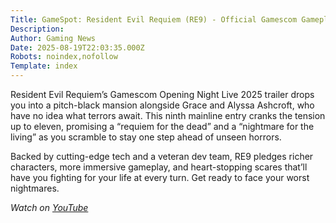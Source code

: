 ```yaml
---
Title: GameSpot: Resident Evil Requiem (RE9) - Official Gamescom Gameplay Reveal Trailer
Description: 
Author: Gaming News
Date: 2025-08-19T22:03:35.000Z
Robots: noindex,nofollow
Template: index
---
```

<p>Resident Evil Requiem’s Gamescom Opening Night Live 2025 trailer drops you into a pitch-black mansion alongside Grace and Alyssa Ashcroft, who have no idea what terrors await. This ninth mainline entry cranks the tension up to eleven, promising a “requiem for the dead” and a “nightmare for the living” as you scramble to stay one step ahead of unseen horrors.  </p>

<p>Backed by cutting-edge tech and a veteran dev team, RE9 pledges richer characters, more immersive gameplay, and heart-stopping scares that’ll have you fighting for your life at every turn. Get ready to face your worst nightmares.</p>

<p><em>Watch on <a href="https://www.youtube.com/watch?v=2VMCvV0OJeA" rel="noopener noreferrer">YouTube</a></em></p>

